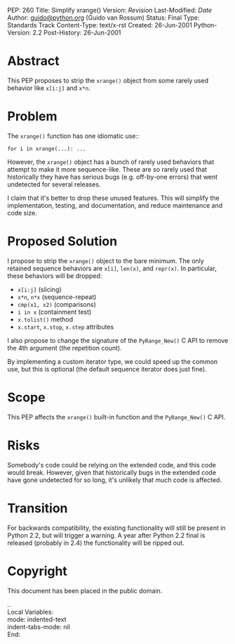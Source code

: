 PEP: 260
Title: Simplify xrange()
Version: $Revision$
Last-Modified: $Date$
Author: guido@python.org (Guido van Rossum)
Status: Final
Type: Standards Track
Content-Type: text/x-rst
Created: 26-Jun-2001
Python-Version: 2.2
Post-History: 26-Jun-2001


Abstract
========

This PEP proposes to strip the ``xrange()`` object from some rarely
used behavior like ``x[i:j]`` and ``x*n``.


Problem
=======

The ``xrange()`` function has one idiomatic use::

    for i in xrange(...): ...

However, the ``xrange()`` object has a bunch of rarely used behaviors
that attempt to make it more sequence-like.  These are so rarely
used that historically they have has serious bugs (e.g. off-by-one
errors) that went undetected for several releases.

I claim that it's better to drop these unused features.  This will
simplify the implementation, testing, and documentation, and
reduce maintenance and code size.


Proposed Solution
=================

I propose to strip the ``xrange()`` object to the bare minimum.  The
only retained sequence behaviors are ``x[i]``, ``len(x)``, and ``repr(x)``.
In particular, these behaviors will be dropped:

* ``x[i:j]`` (slicing)
* ``x*n``, ``n*x`` (sequence-repeat)
* ``cmp(x1, x2)`` (comparisons)
* ``i in x`` (containment test)
* ``x.tolist()`` method
* ``x.start``, ``x.stop``, ``x.step`` attributes

I also propose to change the signature of the ``PyRange_New()`` C API
to remove the 4th argument (the repetition count).

By implementing a custom iterator type, we could speed up the
common use, but this is optional (the default sequence iterator
does just fine).


Scope
=====

This PEP affects the ``xrange()`` built-in function and the
``PyRange_New()`` C API.


Risks
=====

Somebody's code could be relying on the extended code, and this
code would break.  However, given that historically bugs in the
extended code have gone undetected for so long, it's unlikely that
much code is affected.


Transition
==========

For backwards compatibility, the existing functionality will still
be present in Python 2.2, but will trigger a warning.  A year
after Python 2.2 final is released (probably in 2.4) the
functionality will be ripped out.


Copyright
=========

This document has been placed in the public domain.


..  
  Local Variables:  
  mode: indented-text  
  indent-tabs-mode: nil  
  End:  
